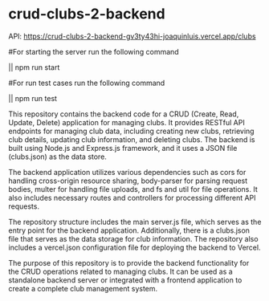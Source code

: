 # crud-clubs-2-backend

API: https://crud-clubs-2-backend-gv3ty43hi-joaquinluis.vercel.app/clubs

#For starting the server run the following command

|| npm run start

#For run test cases run the following command

|| npm run test

This repository contains the backend code for a CRUD (Create, Read, Update, Delete) application for managing clubs. It provides RESTful API endpoints for managing club data, including creating new clubs, retrieving club details, updating club information, and deleting clubs. The backend is built using Node.js and Express.js framework, and it uses a JSON file (clubs.json) as the data store.

The backend application utilizes various dependencies such as cors for handling cross-origin resource sharing, body-parser for parsing request bodies, multer for handling file uploads, and fs and util for file operations. It also includes necessary routes and controllers for processing different API requests.

The repository structure includes the main server.js file, which serves as the entry point for the backend application. Additionally, there is a clubs.json file that serves as the data storage for club information. The repository also includes a vercel.json configuration file for deploying the backend to Vercel.

The purpose of this repository is to provide the backend functionality for the CRUD operations related to managing clubs. It can be used as a standalone backend server or integrated with a frontend application to create a complete club management system.
